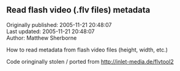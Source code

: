 ## Read flash video (.flv files) metadata  
Originally published: 2005-11-21 20:48:07  
Last updated: 2005-11-21 20:48:07  
Author: Matthew Sherborne  
  
How to read metadata from flash video files (height, width, etc.)

Code oringinally stolen / ported from http://inlet-media.de/flvtool2